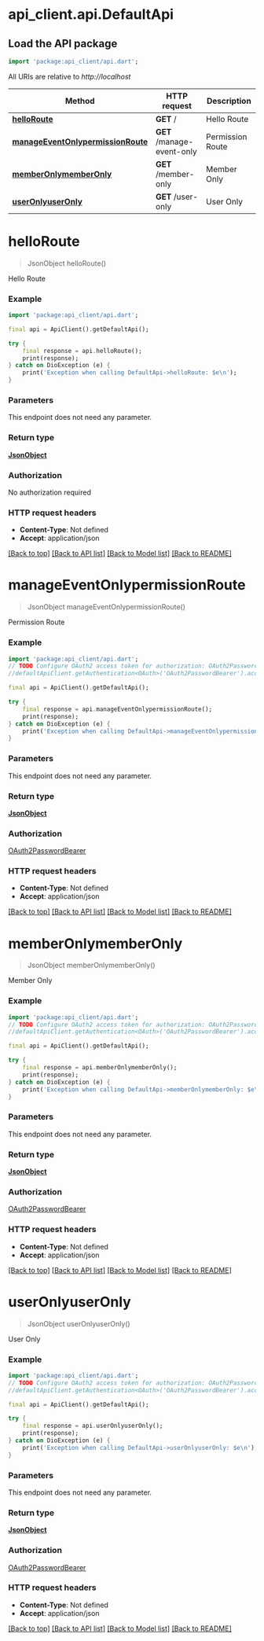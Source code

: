 # api_client.api.DefaultApi

## Load the API package
```dart
import 'package:api_client/api.dart';
```

All URIs are relative to *http://localhost*

Method | HTTP request | Description
------------- | ------------- | -------------
[**helloRoute**](DefaultApi.md#helloroute) | **GET** / | Hello Route
[**manageEventOnlypermissionRoute**](DefaultApi.md#manageeventonlypermissionroute) | **GET** /manage-event-only | Permission Route
[**memberOnlymemberOnly**](DefaultApi.md#memberonlymemberonly) | **GET** /member-only | Member Only
[**userOnlyuserOnly**](DefaultApi.md#useronlyuseronly) | **GET** /user-only | User Only


# **helloRoute**
> JsonObject helloRoute()

Hello Route

### Example
```dart
import 'package:api_client/api.dart';

final api = ApiClient().getDefaultApi();

try {
    final response = api.helloRoute();
    print(response);
} catch on DioException (e) {
    print('Exception when calling DefaultApi->helloRoute: $e\n');
}
```

### Parameters
This endpoint does not need any parameter.

### Return type

[**JsonObject**](JsonObject.md)

### Authorization

No authorization required

### HTTP request headers

 - **Content-Type**: Not defined
 - **Accept**: application/json

[[Back to top]](#) [[Back to API list]](../README.md#documentation-for-api-endpoints) [[Back to Model list]](../README.md#documentation-for-models) [[Back to README]](../README.md)

# **manageEventOnlypermissionRoute**
> JsonObject manageEventOnlypermissionRoute()

Permission Route

### Example
```dart
import 'package:api_client/api.dart';
// TODO Configure OAuth2 access token for authorization: OAuth2PasswordBearer
//defaultApiClient.getAuthentication<OAuth>('OAuth2PasswordBearer').accessToken = 'YOUR_ACCESS_TOKEN';

final api = ApiClient().getDefaultApi();

try {
    final response = api.manageEventOnlypermissionRoute();
    print(response);
} catch on DioException (e) {
    print('Exception when calling DefaultApi->manageEventOnlypermissionRoute: $e\n');
}
```

### Parameters
This endpoint does not need any parameter.

### Return type

[**JsonObject**](JsonObject.md)

### Authorization

[OAuth2PasswordBearer](../README.md#OAuth2PasswordBearer)

### HTTP request headers

 - **Content-Type**: Not defined
 - **Accept**: application/json

[[Back to top]](#) [[Back to API list]](../README.md#documentation-for-api-endpoints) [[Back to Model list]](../README.md#documentation-for-models) [[Back to README]](../README.md)

# **memberOnlymemberOnly**
> JsonObject memberOnlymemberOnly()

Member Only

### Example
```dart
import 'package:api_client/api.dart';
// TODO Configure OAuth2 access token for authorization: OAuth2PasswordBearer
//defaultApiClient.getAuthentication<OAuth>('OAuth2PasswordBearer').accessToken = 'YOUR_ACCESS_TOKEN';

final api = ApiClient().getDefaultApi();

try {
    final response = api.memberOnlymemberOnly();
    print(response);
} catch on DioException (e) {
    print('Exception when calling DefaultApi->memberOnlymemberOnly: $e\n');
}
```

### Parameters
This endpoint does not need any parameter.

### Return type

[**JsonObject**](JsonObject.md)

### Authorization

[OAuth2PasswordBearer](../README.md#OAuth2PasswordBearer)

### HTTP request headers

 - **Content-Type**: Not defined
 - **Accept**: application/json

[[Back to top]](#) [[Back to API list]](../README.md#documentation-for-api-endpoints) [[Back to Model list]](../README.md#documentation-for-models) [[Back to README]](../README.md)

# **userOnlyuserOnly**
> JsonObject userOnlyuserOnly()

User Only

### Example
```dart
import 'package:api_client/api.dart';
// TODO Configure OAuth2 access token for authorization: OAuth2PasswordBearer
//defaultApiClient.getAuthentication<OAuth>('OAuth2PasswordBearer').accessToken = 'YOUR_ACCESS_TOKEN';

final api = ApiClient().getDefaultApi();

try {
    final response = api.userOnlyuserOnly();
    print(response);
} catch on DioException (e) {
    print('Exception when calling DefaultApi->userOnlyuserOnly: $e\n');
}
```

### Parameters
This endpoint does not need any parameter.

### Return type

[**JsonObject**](JsonObject.md)

### Authorization

[OAuth2PasswordBearer](../README.md#OAuth2PasswordBearer)

### HTTP request headers

 - **Content-Type**: Not defined
 - **Accept**: application/json

[[Back to top]](#) [[Back to API list]](../README.md#documentation-for-api-endpoints) [[Back to Model list]](../README.md#documentation-for-models) [[Back to README]](../README.md)

